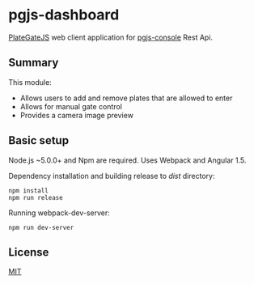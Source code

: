 # pgjs-dashboard
[PlateGateJS](https://github.com/plategatejs/pgjs-docs) web client application for [pgjs-console](https://github.com/plategatejs/pgjs-console) Rest Api.

## Summary

This module:

* Allows users to add and remove plates that are allowed to enter 
* Allows for manual gate control
* Provides a camera image preview

## Basic setup

Node.js ~5.0.0+ and Npm are required. Uses Webpack and Angular 1.5.

Dependency installation and building release to _dist_ directory:

```
npm install
npm run release
```

Running webpack-dev-server: 

```
npm run dev-server
```

## License
[MIT](license.md)

